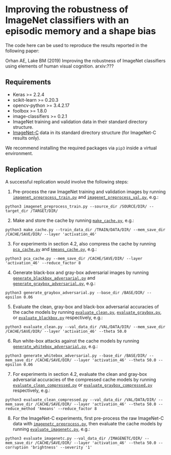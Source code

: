 # Improving the robustness of ImageNet classifiers with an episodic memory and a shape bias
The code here can be used to reproduce the results reported in the following paper:

Orhan AE, Lake BM (2019) Improving the robustness of ImageNet classifiers using elements of human visual cognition. arxiv:???

## Requirements
* Keras >= 2.2.4
* scikit-learn >= 0.20.3 
* opencv-python >= 3.4.2.17 
* foolbox >= 1.8.0
* image-classifiers >= 0.2.1
* ImageNet training and validation data in their standard directory structure.
* [ImageNet-C](https://github.com/hendrycks/robustness) data in its standard directory structure (for ImageNet-C results only).

We recommend installing the required packages via `pip3` inside a virtual environment.

## Replication
A successful replication would involve the following steps:

1. Pre-process the raw ImageNet training and validation images by running [`imagenet_preprocess_train.py`](https://github.com/eminorhan/robust-vision/blob/master/imagenet_preprocess_train.py) and [`imagenet_preprocess_val.py`](https://github.com/eminorhan/robust-vision/blob/master/imagenet_preprocess_val.py), e.g.:
```
python3 imagenet_preprocess_train.py --source_dir /SOURCE/DIR/ --target_dir /TARGET/DIR/
```

2. Make and store the cache by running [`make_cache.py`](https://github.com/eminorhan/robust-vision/blob/master/make_cache.py), e.g.:
```
python3 make_cache.py --train_data_dir /TRAIN/DATA/DIR/ --mem_save_dir /CACHE/SAVE/DIR/ --layer 'activation_46'
```

3. For experiments in section 4.2, also compress the cache by running [`pca_cache.py`](https://github.com/eminorhan/robust-vision/blob/master/pca_cache.py) and [`kmeans_cache.py`](https://github.com/eminorhan/robust-vision/blob/master/kmeans_cache.py), e.g.:
```
python3 pca_cache.py --mem_save_dir /CACHE/SAVE/DIR/ --layer 'activation_46' --reduce_factor 8
```

4. Generate black-box and gray-box adversarial images by running [`generate_blackbox_adversarial.py`](https://github.com/eminorhan/robust-vision/blob/master/generate_blackbox_adversarial.py) and [`generate_graybox_adversarial.py`](https://github.com/eminorhan/robust-vision/blob/master/generate_graybox_adversarial.py), e.g.:
```
python3 generate_graybox_adversarial.py --base_dir /BASE/DIR/ --epsilon 0.06
```

5. Evaluate the clean, gray-box and black-box adversarial accuracies of the cache models by running [`evaluate_clean.py`](https://github.com/eminorhan/robust-vision/blob/master/evaluate_clean.py), [`evaluate_graybox.py`](https://github.com/eminorhan/robust-vision/blob/master/evaluate_graybox.py), or [`evaluate_blackbox.py`](https://github.com/eminorhan/robust-vision/blob/master/evaluate_blackbox.py) respectively, e.g.:
```
python3 evaluate_clean.py --val_data_dir /VAL/DATA/DIR/ --mem_save_dir /CACHE/SAVE/DIR/ --layer 'activation_46' --theta 50.0
```

6. Run white-box attacks against the cache models by running [`generate_whitebox_adversarial.py`](https://github.com/eminorhan/robust-vision/blob/master/generate_whitebox_adversarial.py), e.g.:
```
python3 generate_whitebox_adversarial.py --base_dir /BASE/DIR/ --mem_save_dir /CACHE/SAVE/DIR/ --layer 'activation_46' --theta 50.0 --epsilon 0.06
```

7. For experiments in section 4.2, evaluate the clean and gray-box adversarial accuracies of the compressed cache models by running [`evaluate_clean_compressed.py`](https://github.com/eminorhan/robust-vision/blob/master/evaluate_clean_compressed.py) or [`evaluate_graybox_compressed.py`](https://github.com/eminorhan/robust-vision/blob/master/evaluate_graybox_compressed.py) respectively, e.g.:
```
python3 evaluate_clean_compressed.py --val_data_dir /VAL/DATA/DIR/ --mem_save_dir /CACHE/SAVE/DIR/ --layer 'activation_46' --theta 50.0 --reduce_method 'kmeans' --reduce_factor 8
```

8. For the ImageNet-C experiments, first pre-process the raw ImageNet-C data with [`imagenetc_preprocess.py`](https://github.com/eminorhan/robust-vision/blob/master/imagenetc_preprocess.py), then evaluate the cache models by running [`evaluate_imagenetc.py`](https://github.com/eminorhan/robust-vision/blob/master/evaluate_imagenetc.py), e.g.:
```
python3 evaluate_imagenetc.py --val_data_dir /IMAGENETC/DIR/ --mem_save_dir /CACHE/SAVE/DIR/ --layer 'activation_46' --theta 50.0 --corruption 'brightness' --severity '1'
```

